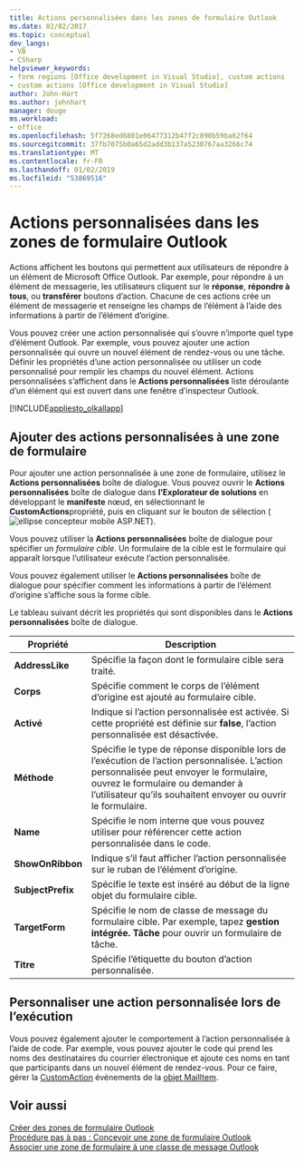 ```yaml
---
title: Actions personnalisées dans les zones de formulaire Outlook
ms.date: 02/02/2017
ms.topic: conceptual
dev_langs:
- VB
- CSharp
helpviewer_keywords:
- form regions [Office development in Visual Studio], custom actions
- custom actions [Office development in Visual Studio]
author: John-Hart
ms.author: johnhart
manager: douge
ms.workload:
- office
ms.openlocfilehash: 5f7268ed6801e06477312b47f2c890b59ba62f64
ms.sourcegitcommit: 37fb7075b0a65d2add3b137a5230767aa3266c74
ms.translationtype: MT
ms.contentlocale: fr-FR
ms.lasthandoff: 01/02/2019
ms.locfileid: "53869516"
---
```

# <a name="custom-actions-in-outlook-form-regions"></a>Actions personnalisées dans les zones de formulaire Outlook
  Actions affichent les boutons qui permettent aux utilisateurs de répondre à un élément de Microsoft Office Outlook. Par exemple, pour répondre à un élément de messagerie, les utilisateurs cliquent sur le **réponse**, **répondre à tous**, ou **transférer** boutons d’action. Chacune de ces actions crée un élément de messagerie et renseigne les champs de l’élément à l’aide des informations à partir de l’élément d’origine.  
  
 Vous pouvez créer une action personnalisée qui s’ouvre n’importe quel type d’élément Outlook. Par exemple, vous pouvez ajouter une action personnalisée qui ouvre un nouvel élément de rendez-vous ou une tâche. Définir les propriétés d’une action personnalisée ou utiliser un code personnalisé pour remplir les champs du nouvel élément. Actions personnalisées s’affichent dans le **Actions personnalisées** liste déroulante d’un élément qui est ouvert dans une fenêtre d’inspecteur Outlook.  
  
 [!INCLUDE[appliesto_olkallapp](../vsto/includes/appliesto-olkallapp-md.md)]  
  
## <a name="add-custom-actions-to-a-form-region"></a>Ajouter des actions personnalisées à une zone de formulaire  
 Pour ajouter une action personnalisée à une zone de formulaire, utilisez le **Actions personnalisées** boîte de dialogue. Vous pouvez ouvrir le **Actions personnalisées** boîte de dialogue dans **l’Explorateur de solutions** en développant le **manifeste** nœud, en sélectionnant le **CustomActions**propriété, puis en cliquant sur le bouton de sélection (![ellipse concepteur mobile ASP.NET](../sharepoint/media/mwellipsis.gif "ellipse de concepteur ASP.NET Mobile")).  
  
 Vous pouvez utiliser la **Actions personnalisées** boîte de dialogue pour spécifier un *formulaire cible*. Un formulaire de la cible est le formulaire qui apparaît lorsque l’utilisateur exécute l’action personnalisée.  
  
 Vous pouvez également utiliser le **Actions personnalisées** boîte de dialogue pour spécifier comment les informations à partir de l’élément d’origine s’affiche sous la forme cible.  
  
 Le tableau suivant décrit les propriétés qui sont disponibles dans le **Actions personnalisées** boîte de dialogue.  
  
|Propriété|Description|  
|--------------|-----------------|  
|**AddressLike**|Spécifie la façon dont le formulaire cible sera traité.|  
|**Corps**|Spécifie comment le corps de l’élément d’origine est ajouté au formulaire cible.|  
|**Activé**|Indique si l’action personnalisée est activée. Si cette propriété est définie sur **false**, l’action personnalisée est désactivée.|  
|**Méthode**|Spécifie le type de réponse disponible lors de l’exécution de l’action personnalisée. L’action personnalisée peut envoyer le formulaire, ouvrez le formulaire ou demander à l’utilisateur qu’ils souhaitent envoyer ou ouvrir le formulaire.|  
|**Name**|Spécifie le nom interne que vous pouvez utiliser pour référencer cette action personnalisée dans le code.|  
|**ShowOnRibbon**|Indique s’il faut afficher l’action personnalisée sur le ruban de l’élément d’origine.|  
|**SubjectPrefix**|Spécifie le texte est inséré au début de la ligne objet du formulaire cible.|  
|**TargetForm**|Spécifie le nom de classe de message du formulaire cible. Par exemple, tapez **gestion intégrée. Tâche** pour ouvrir un formulaire de tâche.|  
|**Titre**|Spécifie l’étiquette du bouton d’action personnalisée.|  
  
## <a name="customize-a-custom-action-at-runtime"></a>Personnaliser une action personnalisée lors de l’exécution  
 Vous pouvez également ajouter le comportement à l’action personnalisée à l’aide de code. Par exemple, vous pouvez ajouter le code qui prend les noms des destinataires du courrier électronique et ajoute ces noms en tant que participants dans un nouvel élément de rendez-vous. Pour ce faire, gérer la [CustomAction](/office/vba/api/Outlook.MailItem.CustomAction) événements de la [objet MailItem](/office/vba/api/Outlook.MailItem).  
  
## <a name="see-also"></a>Voir aussi  
 [Créer des zones de formulaire Outlook](../vsto/creating-outlook-form-regions.md)   
 [Procédure pas à pas : Concevoir une zone de formulaire Outlook](../vsto/walkthrough-designing-an-outlook-form-region.md)   
 [Associer une zone de formulaire à une classe de message Outlook](../vsto/associating-a-form-region-with-an-outlook-message-class.md)  
